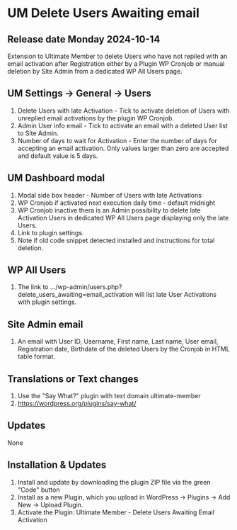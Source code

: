 # UM Delete Users Awaiting email
## Release date Monday 2024-10-14
Extension to Ultimate Member to delete Users who have not replied with an email activation after Registration either by a Plugin WP Cronjob or manual deletion by Site Admin from a dedicated WP All Users page.

## UM Settings -> General -> Users
1. Delete Users with late Activation - Tick to activate deletion of Users with unreplied email activations by the plugin WP Cronjob.
2. Admin User info email - Tick to activate an email with a deleted User list to Site Admin.
3. Number of days to wait for Activation - Enter the number of days for accepting an email activation. Only values larger than zero are accepted and default value is 5 days.

## UM Dashboard modal
1. Modal side box header - Number of Users with late Activations
2. WP Cronjob if activated next execution daily time - default midnight
3. WP Cronjob inactive thera is an Admin possibility to delete late Activation Users in dedicated WP All Users page displaying only the late Users.
4. Link to plugin settings.
5. Note if old code snippet detected installed and instructions for total deletion.

## WP All Users
1. The link to .../wp-admin/users.php?delete_users_awaiting=email_activation will list late User Activations with plugin settings.

## Site Admin email
1. An email with User ID, Username, First name, Last name, User email, Registration date, Birthdate of the deleted Users by the Cronjob in HTML table format.

## Translations or Text changes
1. Use the "Say What?" plugin with text domain ultimate-member
2. https://wordpress.org/plugins/say-what/

## Updates
None

## Installation & Updates
1. Install and update by downloading the plugin ZIP file via the green "Code" button
2. Install as a new Plugin, which you upload in WordPress -> Plugins -> Add New -> Upload Plugin.
3. Activate the Plugin: Ultimate Member - Delete Users Awaiting Email Activation
